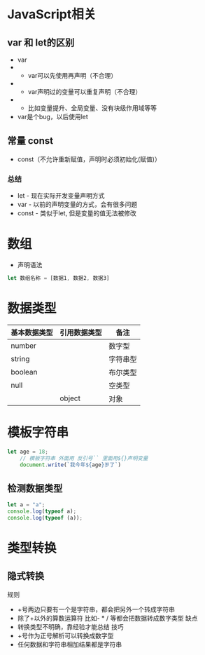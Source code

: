 # JavaScript相关
## var 和 let的区别
* var
* * var可以先使用再声明（不合理）
* * var声明过的变量可以重复声明（不合理）
* * 比如变量提升、全局变量、没有块级作用域等等
* var是个bug，以后使用let
## 常量 const
* const（不允许重新赋值，声明时必须初始化(赋值)）
### **总结**
* let   - 现在实际开发变量声明方式
* var   - 以前的声明变量的方式，会有很多问题
* const - 类似于let, 但是变量的值无法被修改
# 数组
* 声明语法
```javascript
let 数组名称 = [数据1, 数据2, 数据3]
```
# 数据类型
| 基本数据类型  | 引用数据类型 | 备注   |
|---------|--------|------|
| number  |        | 数字型  |
| string  |        | 字符串型 |
| boolean |        | 布尔类型 |
| null    |        | 空类型  |
|         | object | 对象   |
# 模板字符串
```javascript
let age = 18;
    // 模板字符串 外面用 反引号`` 里面用${}声明变量
    document.write(`我今年${age}岁了`)
```
## 检测数据类型
```javascript
let a = "a";
console.log(typeof a);
console.log(typeof (a));
```
# 类型转换
## 隐式转换
规则
* +号两边只要有一个是字符串，都会把另外一个转成字符串
* 除了+以外的算数运算符 比如- * / 等都会把数据转成数字类型
缺点
* 转换类型不明确，靠经验才能总结
技巧
* +号作为正号解析可以转换成数字型
* 任何数据和字符串相加结果都是字符串